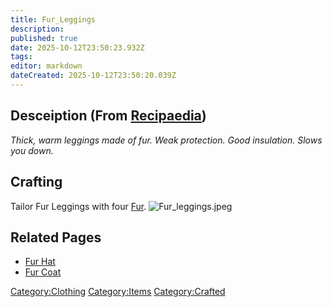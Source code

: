 ```yaml
---
title: Fur_Leggings
description: 
published: true
date: 2025-10-12T23:50:23.932Z
tags: 
editor: markdown
dateCreated: 2025-10-12T23:50:20.039Z
---
```


## Desceiption (From [Recipaedia](.. "wikilink"))

*Thick, warm leggings made of fur. Weak protection. Good insulation.
Slows you down.*

## Crafting

Tailor Fur Leggings with four [Fur](Fur.md "wikilink").
![Fur_leggings.jpeg](Fur_leggings.jpeg "Fur_leggings.jpeg")

## Related Pages

  - [Fur Hat](Fur_Hat.md "wikilink")
  - [Fur Coat](Fur_Coat.md "wikilink")

[Category:Clothing](Category:Clothing "wikilink")
[Category:Items](Category:Items "wikilink")
[Category:Crafted](Category:Crafted "wikilink")
